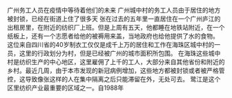 
广州务工人员在疫情中等待着他们的未来
广州城中村的务工人员由于居住的地方被封锁，已经在街道上住了很多天
张在过去的五年里一直居住在一个广州庐江的出租房里，在附近的纺织厂上班。但是上周有五天，他都睡在地铁站附近，在一个纸板上，还有一个志愿者给他的被褥用来盖，当地政府也给他提供了水的食物。
这位来自四川省的40岁制衣工仅仅是成千上万的居住和工作在海珠区城中村的一员，这里的行政划分为村，但是已经被广州的城市面积所包围。
在海珠这些城中村是纺织生产的中心地区，这里雇佣了上千的工人，大部分来自其他省份和附近的乡村。最近几周，由于本市发现的新冠病例增加，这些地方都被封锁或者被严格管控，这导致像张这样的人在集中隔离之后只能滞留在外，无处可去。
鹭江是这个区里纺织产业最重要的区域之一。自1988年